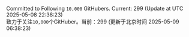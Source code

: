 Committed to Following `10,000` GitHubers. Current: <!-- FOLLOWING_COUNT -->299<!-- FOLLOWING_COUNT --> (Update at UTC <!-- LAST_UPDATED -->2025-05-08 22:38:23<!-- LAST_UPDATED -->)<br>
致力于关注`10,000`个GitHuber。当前：<!-- FOLLOWING_COUNT -->299<!-- FOLLOWING_COUNT --> (更新于北京时间 <!-- LAST_UPDATED_CST -->2025-05-09 06:38:23<!-- LAST_UPDATED_CST -->)
